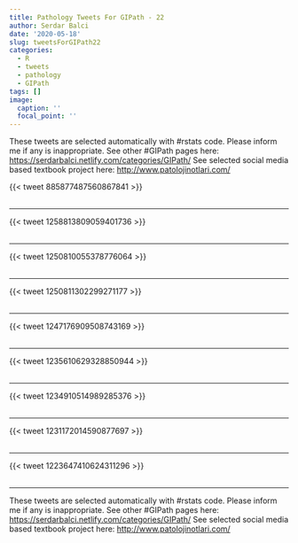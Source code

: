 ```yaml
---
title: Pathology Tweets For GIPath - 22
author: Serdar Balci
date: '2020-05-18'
slug: tweetsForGIPath22
categories:
  - R
  - tweets
  - pathology
  - GIPath
tags: []
image:
  caption: ''
  focal_point: ''
---
```



These tweets are selected automatically with #rstats code. Please inform me if any is inappropriate.
See other #GIPath pages here: https://serdarbalci.netlify.com/categories/GIPath/ 
See selected social media based textbook project here: http://www.patolojinotlari.com/

{{< tweet 885877487560867841 >}}
<br>
<br>
<hr>
{{< tweet 1258813809059401736 >}}
<br>
<br>
<hr>
{{< tweet 1250810055378776064 >}}
<br>
<br>
<hr>
{{< tweet 1250811302299271177 >}}
<br>
<br>
<hr>
{{< tweet 1247176909508743169 >}}
<br>
<br>
<hr>
{{< tweet 1235610629328850944 >}}
<br>
<br>
<hr>
{{< tweet 1234910514989285376 >}}
<br>
<br>
<hr>
{{< tweet 1231172014590877697 >}}
<br>
<br>
<hr>
{{< tweet 1223647410624311296 >}}
<br>
<br>
<hr>


These tweets are selected automatically with #rstats code. Please inform me if any is inappropriate.
See other #GIPath pages here: https://serdarbalci.netlify.com/categories/GIPath/ 
See selected social media based textbook project here: http://www.patolojinotlari.com/
